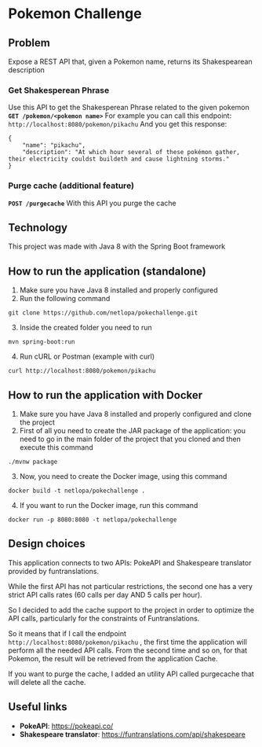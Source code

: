 
# Pokemon Challenge

## Problem

Expose a REST API that, given a Pokemon name, returns its Shakespearean description

### Get Shakesperean Phrase

Use this API to get the Shakesperean Phrase related to the given pokemon
**`GET /pokemon/<pokemon name>`**
For example you can call this endpoint:
`http://localhost:8080/pokemon/pikachu`
And you get this response:
```
{
    "name": "pikachu",
    "description": "At which hour several of these pokémon gather,  their electricity couldst buildeth and cause lightning storms."
}
```

### Purge cache (additional feature)

**`POST /purgecache`**
With this API you purge the cache 

## Technology

This project was made with Java 8 with the Spring Boot framework

## How to run the application (standalone)

1. Make sure you have Java 8 installed and properly configured
2. Run the following command
```
git clone https://github.com/netlopa/pokechallenge.git
```
3. Inside the created folder you need to run 
```
mvn spring-boot:run
```
4. Run cURL or Postman (example with curl)
```
curl http://localhost:8080/pokemon/pikachu
```
## How to run the application with Docker

1. Make sure you have Java 8 installed and properly configured and clone the project
2. First of all you need to create the JAR package of the application: you need to go in the main folder of the project that you cloned and then execute this command
```
./mvnw package
```
3. Now, you need to create the Docker image, using this command
```
docker build -t netlopa/pokechallenge .
```
4. If you want to run the Docker image, run this command
```
docker run -p 8080:8080 -t netlopa/pokechallenge
```
## Design choices

This application connects to two APIs: PokeAPI and Shakespeare translator provided by funtranslations.

While the first API has not particular restrictions, the second one has a very strict API calls rates (60 calls per day AND 5 calls per hour).

So I decided to add the cache support to the project in order to optimize the API calls, particularly for the constraints of Funtranslations.

So it means that if I call the endpoint `http://localhost:8080/pokemon/pikachu` , the first time the application will perform all the needed API calls. From the second time and so on, for that Pokemon, the result will be retrieved from the application Cache.

If you want to purge the cache, I added an utility API called purgecache that will delete all the cache.
   
## Useful links

- **PokeAPI**: https://pokeapi.co/
- **Shakespeare translator**: https://funtranslations.com/api/shakespeare



